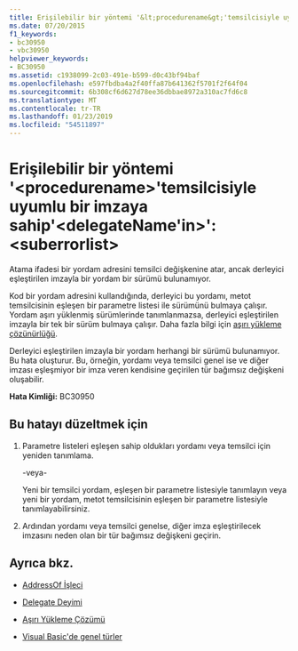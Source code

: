 ```yaml
---
title: Erişilebilir bir yöntemi '&lt;procedurename&gt;'temsilcisiyle uyumlu bir imzaya sahip'&lt;delegateName'in&gt;':&lt;suberrorlist&gt;
ms.date: 07/20/2015
f1_keywords:
- bc30950
- vbc30950
helpviewer_keywords:
- BC30950
ms.assetid: c1938099-2c03-491e-b599-d0c43bf94baf
ms.openlocfilehash: e597fbdba4a2f40ffa87b641362f5701f2f64f04
ms.sourcegitcommit: 6b308cf6d627d78ee36dbbae8972a310ac7fd6c8
ms.translationtype: MT
ms.contentlocale: tr-TR
ms.lasthandoff: 01/23/2019
ms.locfileid: "54511897"
---
```

# <a name="no-accessible-method-ltprocedurenamegt-has-a--signature-compatible-with-delegate-ltdelegatenamegtltsuberrorlistgt"></a>Erişilebilir bir yöntemi '&lt;procedurename&gt;'temsilcisiyle uyumlu bir imzaya sahip'&lt;delegateName'in&gt;':&lt;suberrorlist&gt;
Atama ifadesi bir yordam adresini temsilci değişkenine atar, ancak derleyici eşleştirilen imzayla bir yordam bir sürümü bulunamıyor.  
  
 Kod bir yordam adresini kullandığında, derleyici bu yordamı, metot temsilcisinin eşleşen bir parametre listesi ile sürümünü bulmaya çalışır. Yordam aşırı yüklenmiş sürümlerinde tanımlanmazsa, derleyici eşleştirilen imzayla bir tek bir sürüm bulmaya çalışır. Daha fazla bilgi için [aşırı yükleme çözünürlüğü](../../visual-basic/programming-guide/language-features/procedures/overload-resolution.md).  
  
 Derleyici eşleştirilen imzayla bir yordam herhangi bir sürümü bulunamıyor. Bu hata oluşturur. Bu, örneğin, yordamı veya temsilci genel ise ve diğer imzası eşleşmiyor bir imza veren kendisine geçirilen tür bağımsız değişkeni oluşabilir.  
  
 **Hata Kimliği:** BC30950  
  
## <a name="to-correct-this-error"></a>Bu hatayı düzeltmek için  
  
1.  Parametre listeleri eşleşen sahip oldukları yordamı veya temsilci için yeniden tanımlama.  
  
     -veya-  
  
     Yeni bir temsilci yordam, eşleşen bir parametre listesiyle tanımlayın veya yeni bir yordam, metot temsilcisinin eşleşen bir parametre listesiyle tanımlayabilirsiniz.  
  
2.  Ardından yordamı veya temsilci genelse, diğer imza eşleştirilecek imzasını neden olan bir tür bağımsız değişkeni geçirin.  
  
## <a name="see-also"></a>Ayrıca bkz.
- [AddressOf İşleci](../../visual-basic/language-reference/operators/addressof-operator.md)
- [Delegate Deyimi](../../visual-basic/language-reference/statements/delegate-statement.md)

- [Aşırı Yükleme Çözümü](../../visual-basic/programming-guide/language-features/procedures/overload-resolution.md)
- [Visual Basic'de genel türler](../../visual-basic/programming-guide/language-features/data-types/generic-types.md)
